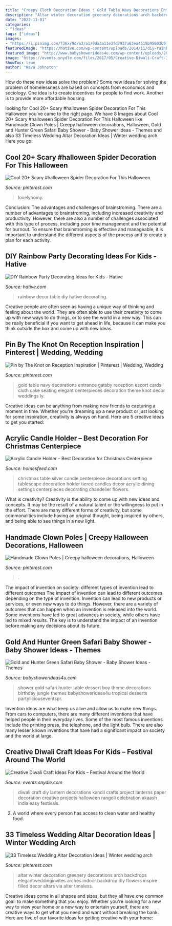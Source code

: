 ```yaml
---
title: "Creepy Cloth Decoration Ideas : Gold Table Navy Decorations Entrance Gatsby Reception Escort Cards Cloth Cake Seating Elegant Centerpieces Decoration Theme Knot Decor Weddings Ly"
description: "Altar winter decoration greenery decorations arch backdrops elegantweddinginvites arches indoor backdrop diy flowers inspire filled decor altars via alter timeless"
date: "2022-11-01"
categories:
- "ideas"
tags: ["ideas"]
images:
- "https://i.pinimg.com/736x/9d/a3/a1/9da3a11e3fd7937a62ea4515b95003b9--halloween--halloween-ideas.jpg"
featuredImage: "https://hative.com/wp-content/uploads/2014/11/diy-rainbow-party-decorating-ideas/5-rainbow-table-decor.jpg"
featured_image: "http://www.babyshowerideas4u.com/wp-content/uploads/2018/05/Gold-and-Hunter-Green-Safari-Baby-Shower-dessert-table-600x900.jpg"
image: "https://events.snydle.com/files/2017/05/Creative-Diwali-Craft-Ideas-25.jpg"
ShowToc: true
author: "Wava Johnston"
---
```



How do these new ideas solve the problem?
Some new ideas for solving the problem of homelessness are based on concepts from economics and sociology. One idea is to create incentives for people to find work. Another is to provide more affordable housing.

	

		
looking for Cool 20+ Scary #halloween Spider Decoration For This Halloween you've came to the right page. We have 8 Images about Cool 20+ Scary #halloween Spider Decoration For This Halloween like Handmade Clown Poles | Creepy halloween decorations, Halloween, Gold and Hunter Green Safari Baby Shower - Baby Shower Ideas - Themes and also 33 Timeless Wedding Altar Decoration Ideas | Winter wedding arch. Here you go:
		
    
## Cool 20+ Scary #halloween Spider Decoration For This Halloween

<img loading=lazy src="https://i.pinimg.com/736x/74/53/40/745340d107d9bab688238f51a0e5d953.jpg" onerror="this.onerror=null;this.src='https://tse3.mm.bing.net/th?id=OIP.R9Gh0abFPg4C9yaEa98-aAHaPJ&amp;pid=15.1';" alt="Cool 20+ Scary #halloween Spider Decoration For This Halloween">

_Source: pinterest.com_

>lovelyhomy. 

	

Conclusion: The advantages and challenges of brainstroming.
There are a number of advantages to brainstroming, including increased creativity and productivity. However, there are also a number of challenges associated with this type of process, including poor time management and the potential for burnout. To ensure that brainstroming is effective and manageable, it is important to understand the different aspects of the process and to create a plan for each activity.

    
## DIY Rainbow Party Decorating Ideas For Kids - Hative

<img loading=lazy src="https://hative.com/wp-content/uploads/2014/11/diy-rainbow-party-decorating-ideas/5-rainbow-table-decor.jpg" onerror="this.onerror=null;this.src='https://tse2.mm.bing.net/th?id=OIP.nMuxdESfSZj1uaUReL2v-AHaLI&amp;pid=15.1';" alt="DIY Rainbow Party Decorating Ideas for Kids - Hative">

_Source: hative.com_

>rainbow decor table diy hative decorating. 

	

Creative people are often seen as having a unique way of thinking and feeling about the world. They are often able to use their creativity to come up with new ways to do things, or to see the world in a new way. This can be really beneficial if you want to get ahead in life, because it can make you think outside the box and come up with new ideas.

    
## Pin By The Knot On Reception Inspiration | Pinterest | Wedding, Wedding

<img loading=lazy src="https://i.pinimg.com/736x/61/e3/79/61e379901f0b874ec2125aec9e8816a5--elegant-wedding-table-ideas-wedding-entrance-table.jpg?b=t" onerror="this.onerror=null;this.src='https://tse2.mm.bing.net/th?id=OIP.lRrRSMJTvQ3VpleaWre4xQHaLG&amp;pid=15.1';" alt="Pin by The Knot on Reception Inspiration | Pinterest | Wedding, Wedding">

_Source: pinterest.com_

>gold table navy decorations entrance gatsby reception escort cards cloth cake seating elegant centerpieces decoration theme knot decor weddings ly. 

	

Creative ideas can be anything from making new friends to capturing a moment in time. Whether you're dreaming up a new product or just looking for some inspiration, creativity is always on hand. Here are 5 creative ideas to get you started: 

    
## Acrylic Candle Holder – Best Decoration For Christmas Centerpiece

<img loading=lazy src="https://homesfeed.com/wp-content/uploads/2015/11/best-red-and-white-christmas-centerpiece-with-table-ware-and-acriyc-candle-holder-and-chandelier-and-table-lamps-and-wall-picture.jpg" onerror="this.onerror=null;this.src='https://tse2.mm.bing.net/th?id=OIP.iv0U9ixpbVOPdbJQOYs6zAHaFP&amp;pid=15.1';" alt="Acrylic Candle Holder – Best Decoration for Christmas Centerpiece">

_Source: homesfeed.com_

>christmas table silver candle centerpiece decorations setting tablescape decoration holder tiered candles decor acrylic dining settings centerpieces decorating chandelier flowers. 

	

What is creativity?
Creativity is the ability to come up with new ideas and concepts. It may be the result of a natural talent or the willingness to put in the effort. There are many different forms of creativity, but some commonalities include having an original thought, being inspired by others, and being able to see things in a new light.

    
## Handmade Clown Poles | Creepy Halloween Decorations, Halloween

<img loading=lazy src="https://i.pinimg.com/736x/9d/a3/a1/9da3a11e3fd7937a62ea4515b95003b9--halloween--halloween-ideas.jpg" onerror="this.onerror=null;this.src='https://tse4.mm.bing.net/th?id=OIP.vYeoH6GEBP9JYlzJ01iEIAHaJ3&amp;pid=15.1';" alt="Handmade Clown Poles | Creepy halloween decorations, Halloween">

_Source: pinterest.com_

>. 

	

The impact of invention on society: different types of invention lead to different outcomes
The impact of invention can lead to different outcomes depending on the type of invention. Invention can lead to new products or services, or even new ways to do things. However, there are a variety of outcomes that can happen when an invention is released into the world. Some inventions have led to great advances in society, while others have led to mixed results. The key is to understand the impact of an invention before making any decisions about its future.

    
## Gold And Hunter Green Safari Baby Shower - Baby Shower Ideas - Themes

<img loading=lazy src="http://www.babyshowerideas4u.com/wp-content/uploads/2018/05/Gold-and-Hunter-Green-Safari-Baby-Shower-dessert-table-600x900.jpg" onerror="this.onerror=null;this.src='https://tse2.mm.bing.net/th?id=OIP.nhYPFB6bRU_2exWoWvZrzgHaLH&amp;pid=15.1';" alt="Gold and Hunter Green Safari Baby Shower - Baby Shower Ideas - Themes">

_Source: babyshowerideas4u.com_

>shower gold safari hunter table dessert boy theme decorations birthday jungle themes babyshowerideas4u tropical desserts partyliciouseventspr. 

	

Invention ideas are what keep us alive and allow us to make new things. From cars to computers, there are many different inventions that have helped people in their everyday lives. Some of the most famous inventions include the printing press, the telephone, and the light bulb. There are also many lesser known inventions that have had a significant impact on society and the world at large.

    
## Creative Diwali Craft Ideas For Kids – Festival Around The World

<img loading=lazy src="https://events.snydle.com/files/2017/05/Creative-Diwali-Craft-Ideas-25.jpg" onerror="this.onerror=null;this.src='https://tse2.mm.bing.net/th?id=OIP.l0y9e5l63h75IVf3rbc8RAHaLG&amp;pid=15.1';" alt="Creative Diwali Craft Ideas For Kids – Festival Around the World">

_Source: events.snydle.com_

>diwali craft diy lantern decorations kandil crafts project lanterns paper decoration creative projects halloween rangoli celebration akaash india easy festivals. 

	

2. A world where every person has access to clean water and healthy food. 

    
## 33 Timeless Wedding Altar Decoration Ideas | Winter Wedding Arch

<img loading=lazy src="https://i.pinimg.com/736x/ee/96/d4/ee96d4b453e7427cc39b001370cabd8e.jpg" onerror="this.onerror=null;this.src='https://tse4.mm.bing.net/th?id=OIP.OkyAXUMNSWepK5DKpqm8hwHaLG&amp;pid=15.1';" alt="33 Timeless Wedding Altar Decoration Ideas | Winter wedding arch">

_Source: pinterest.com_

>altar winter decoration greenery decorations arch backdrops elegantweddinginvites arches indoor backdrop diy flowers inspire filled decor altars via alter timeless. 

	

Creative ideas come in all shapes and sizes, but they all have one common goal: to make something that you enjoy. Whether you're looking for a new way to view your home or a new way to entertain yourself, there are creative ways to get what you need and want without breaking the bank. Here are five of our favorite ideas for getting creative with your home: 

